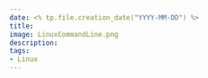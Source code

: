 ```yaml
---
date: <% tp.file.creation_date("YYYY-MM-DD") %>
title: 
image: LinuxCommandLine.png
description: 
tags: 
- Linux
---
```


# 